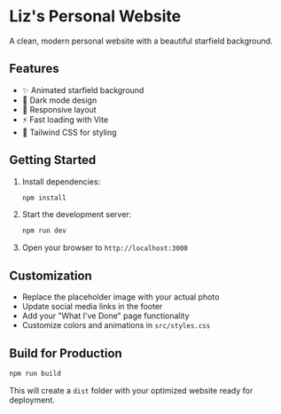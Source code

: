 # Liz's Personal Website

A clean, modern personal website with a beautiful starfield background.

## Features

- ✨ Animated starfield background
- 🌙 Dark mode design
- 📱 Responsive layout
- ⚡ Fast loading with Vite
- 🎨 Tailwind CSS for styling

## Getting Started

1. Install dependencies:
   ```bash
   npm install
   ```

2. Start the development server:
   ```bash
   npm run dev
   ```

3. Open your browser to `http://localhost:3000`

## Customization

- Replace the placeholder image with your actual photo
- Update social media links in the footer
- Add your "What I've Done" page functionality
- Customize colors and animations in `src/styles.css`

## Build for Production

```bash
npm run build
```

This will create a `dist` folder with your optimized website ready for deployment. 
